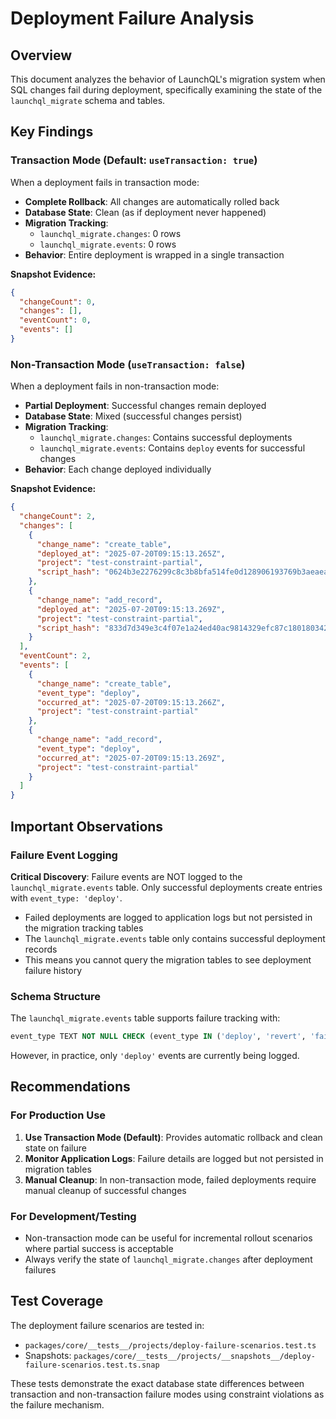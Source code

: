 # Deployment Failure Analysis

## Overview

This document analyzes the behavior of LaunchQL's migration system when SQL changes fail during deployment, specifically examining the state of the `launchql_migrate` schema and tables.

## Key Findings

### Transaction Mode (Default: `useTransaction: true`)

When a deployment fails in transaction mode:

- **Complete Rollback**: All changes are automatically rolled back
- **Database State**: Clean (as if deployment never happened)
- **Migration Tracking**: 
  - `launchql_migrate.changes`: 0 rows
  - `launchql_migrate.events`: 0 rows
- **Behavior**: Entire deployment is wrapped in a single transaction

**Snapshot Evidence:**
```json
{
  "changeCount": 0,
  "changes": [],
  "eventCount": 0,
  "events": []
}
```

### Non-Transaction Mode (`useTransaction: false`)

When a deployment fails in non-transaction mode:

- **Partial Deployment**: Successful changes remain deployed
- **Database State**: Mixed (successful changes persist)
- **Migration Tracking**:
  - `launchql_migrate.changes`: Contains successful deployments
  - `launchql_migrate.events`: Contains `deploy` events for successful changes
- **Behavior**: Each change deployed individually

**Snapshot Evidence:**
```json
{
  "changeCount": 2,
  "changes": [
    {
      "change_name": "create_table",
      "deployed_at": "2025-07-20T09:15:13.265Z",
      "project": "test-constraint-partial",
      "script_hash": "0624b3e2276299c8c3b8bfa514fe0d128906193769b3aeaea6732e71c0e352e6"
    },
    {
      "change_name": "add_record", 
      "deployed_at": "2025-07-20T09:15:13.269Z",
      "project": "test-constraint-partial",
      "script_hash": "833d7d349e3c4f07e1a24ed40ac9814329efc87c180180342a09874f8124a037"
    }
  ],
  "eventCount": 2,
  "events": [
    {
      "change_name": "create_table",
      "event_type": "deploy",
      "occurred_at": "2025-07-20T09:15:13.266Z",
      "project": "test-constraint-partial"
    },
    {
      "change_name": "add_record",
      "event_type": "deploy", 
      "occurred_at": "2025-07-20T09:15:13.269Z",
      "project": "test-constraint-partial"
    }
  ]
}
```

## Important Observations

### Failure Event Logging

**Critical Discovery**: Failure events are NOT logged to the `launchql_migrate.events` table. Only successful deployments create entries with `event_type: 'deploy'`.

- Failed deployments are logged to application logs but not persisted in the migration tracking tables
- The `launchql_migrate.events` table only contains successful deployment records
- This means you cannot query the migration tables to see deployment failure history

### Schema Structure

The `launchql_migrate.events` table supports failure tracking with:
```sql
event_type TEXT NOT NULL CHECK (event_type IN ('deploy', 'revert', 'fail'))
```

However, in practice, only `'deploy'` events are currently being logged.

## Recommendations

### For Production Use

1. **Use Transaction Mode (Default)**: Provides automatic rollback and clean state on failure
2. **Monitor Application Logs**: Failure details are logged but not persisted in migration tables
3. **Manual Cleanup**: In non-transaction mode, failed deployments require manual cleanup of successful changes

### For Development/Testing

- Non-transaction mode can be useful for incremental rollout scenarios where partial success is acceptable
- Always verify the state of `launchql_migrate.changes` after deployment failures

## Test Coverage

The deployment failure scenarios are tested in:
- `packages/core/__tests__/projects/deploy-failure-scenarios.test.ts`
- Snapshots: `packages/core/__tests__/projects/__snapshots__/deploy-failure-scenarios.test.ts.snap`

These tests demonstrate the exact database state differences between transaction and non-transaction failure modes using constraint violations as the failure mechanism.
